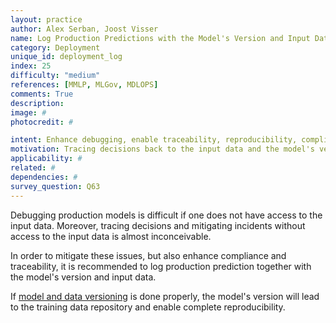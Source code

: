 ```yaml
---
layout: practice
author: Alex Serban, Joost Visser
name: Log Production Predictions with the Model's Version and Input Data
category: Deployment
unique_id: deployment_log
index: 25
difficulty: "medium"
references: [MMLP, MLGov, MDLOPS]
comments: True
description:
image: #
photocredit: #

intent: Enhance debugging, enable traceability, reproducibility, compliance and incident management. #
motivation: Tracing decisions back to the input data and the model's version can be difficult. It is therefore recommended to log production predictions together with the model's version and input data.  #
applicability: #
related: #
dependencies: #
survey_question: Q63
---
```


Debugging production models is difficult if one does not have access to the input data.
Moreover, tracing decisions and mitigating incidents without access to the input data is almost inconceivable.

In order to mitigate these issues, but also enhance compliance and traceability, it is recommended to log production prediction together with the model's version and input data.

If <a href="/blog/2020/data_versioning/" target="blank">model and data versioning</a> is done properly, the model's version will lead to the training data repository and enable complete reproducibility.